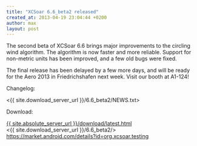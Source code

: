 ```yaml
---
title: "XCSoar 6.6_beta2 released"
created_at: 2013-04-19 23:04:44 +0200
author: max
layout: post
---
```


The second beta of XCSoar 6.6 brings major improvements to the
circling wind algorithm.  The algorithm is now faster and more
reliable.  Support for non-metric units has been improved, and a few
old bugs were fixed.

The final release has been delayed by a few more days, and will be
ready for the Aero 2013 in Friedrichshafen next week.  Visit our booth
at A1-124!

Changelog:

 <{{ site.download_server_url }}/6.6_beta2/NEWS.txt>

Download:

 [{{ site.absolute_server_url }}/download/latest.html](/download/latest.html)  
 <{{ site.download_server_url }}/6.6_beta2/>  
 <https://market.android.com/details?id=org.xcsoar.testing>

